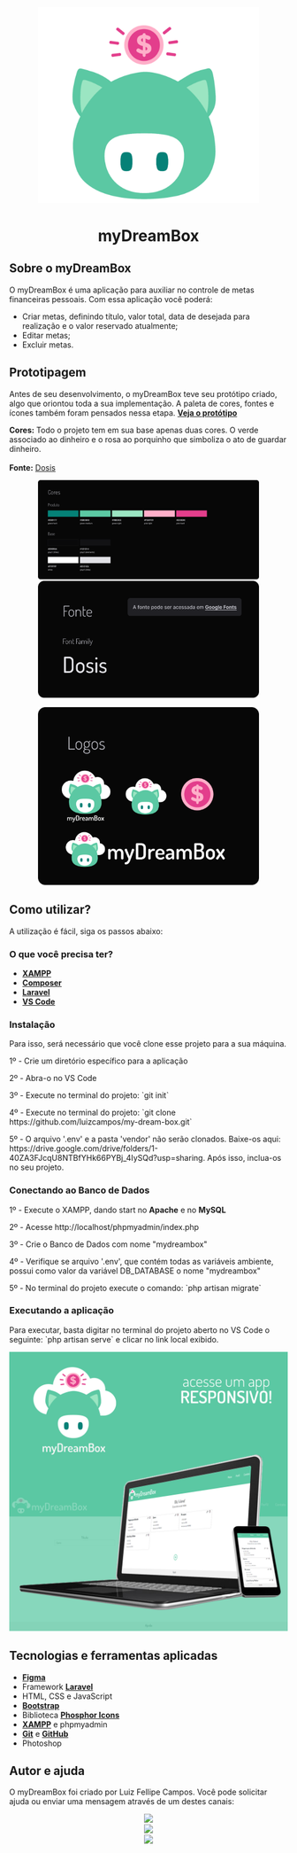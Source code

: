 <p align="center"><img src="public/img/logo-myDreamBox.png" width="400"></p>
<h1 align="center">myDreamBox</h1>


## Sobre o myDreamBox

O myDreamBox é uma aplicação para auxiliar no controle de metas financeiras pessoais. Com essa aplicação você poderá:

- Criar metas, definindo título, valor total, data de desejada para realização e o valor reservado atualmente;
- Editar metas;
- Excluir metas.

## Prototipagem

Antes de seu desenvolvimento, o myDreamBox teve seu protótipo criado, algo que oriontou toda a sua implementação. A paleta de cores, fontes e ícones também foram pensados nessa etapa.
**[Veja o protótipo](https://www.figma.com/file/r0loiAVkuDAUsMN7AzslbF/myDreamBox?node-id=0%3A1)**

**Cores:** Todo o projeto tem em sua base apenas duas cores. O verde associado ao dinheiro e o rosa ao porquinho que simboliza o ato de guardar dinheiro.
<br/><br/>
**Fonte:** [Dosis](https://fonts.google.com/specimen/Dosis)

<p align="center">
  <img src="public/img/figma/colors.png" width="400">
  <img src="public/img/figma/fonts.png" width="400">
</p>
<p align="center"><img src="public/img/figma/logos.png" width="400"></p>


## Como utilizar?

A utilização é fácil, siga os passos abaixo:

<h3>O que você precisa ter?</h3>

- **[XAMPP](https://www.apachefriends.org/pt_br/index.html)**
- **[Composer](https://getcomposer.org/download/)**
- **[Laravel](https://laravel.com/)**
- **[VS Code](https://code.visualstudio.com/Download)**

<h3>Instalação</h3>

Para isso, será necessário que você clone esse projeto para a sua máquina. 

<p>1º - Crie um diretório específico para a aplicação</p>
<p>2º - Abra-o no VS Code</p>
<p>3º - Execute no terminal do projeto: `git init`</p>
<p>4º - Execute no terminal do projeto: `git clone https://github.com/luizcampos/my-dream-box.git`</p>
<p>5º - O arquivo '.env' e a pasta 'vendor' não serão clonados. Baixe-os aqui: https://drive.google.com/drive/folders/1-40ZA3FJcqU8NTBfYHk66PYBj_4IySQd?usp=sharing. Após isso, inclua-os no seu projeto.

<h3>Conectando ao Banco de Dados</h3>

<p>1º - Execute o XAMPP, dando start no <strong>Apache</strong> e no <strong>MySQL</strong></p>
<p>2º - Acesse http://localhost/phpmyadmin/index.php</p>
<p>3º - Crie o Banco de Dados com nome "mydreambox"</p>
<p>4º - Verifique se arquivo '.env', que contém todas as variáveis ambiente, possui como valor da variável DB_DATABASE o nome "mydreambox"</p>
<p>5º - No terminal do projeto execute o comando: `php artisan migrate`</p>

<h3>Executando a aplicação</h3>

</p>Para executar, basta digitar no terminal do projeto aberto no VS Code o seguinte: `php artisan serve` e clicar no link local exibido.</p>

<p align="center"><img src="public/img/screens/banner.png"></p>

## Tecnologias e ferramentas aplicadas

- **[Figma](https://www.figma.com/file/r0loiAVkuDAUsMN7AzslbF/myDreamBox?node-id=0%3A1)**
- Framework **[Laravel](https://laravel.com/)**
- HTML, CSS e JavaScript
- **[Bootstrap](https://getbootstrap.com.br/)**
- Biblioteca **[Phosphor Icons](https://phosphoricons.com/)**
- **[XAMPP](https://www.apachefriends.org/pt_br/index.html)** e phpmyadmin
- **[Git](https://git-scm.com/)** e **[GitHub](https://github.com/)**  
- Photoshop


## Autor e ajuda

O myDreamBox foi criado por Luiz Fellipe Campos. Você pode solicitar ajuda ou enviar uma mensagem através de um destes canais:

<div align="center">
  <a href="https://www.linkedin.com/in/luizfcampos" target="_blank"><img src="https://img.shields.io/badge/-LinkedIn-%230077B5?style=for-the-badge&logo=linkedin&logoColor=white" target="_blank"></a><br/>
  <a href="https://wa.me/5512982729562" target="_blank"><img src="https://img.shields.io/badge/-WhastApp-%23E4405F?style=for-the-badge&color=00BB2D&logo=whatsapp&logoColor=white" target="_blank"></a> 
  <br/>
  <a href="https://instagram.com/_fellipemoura_" target="_blank"><img src="https://img.shields.io/badge/-Instagram-%23E4405F?style=for-the-badge&logo=instagram&logoColor=white" target="_blank"></a>
</div>